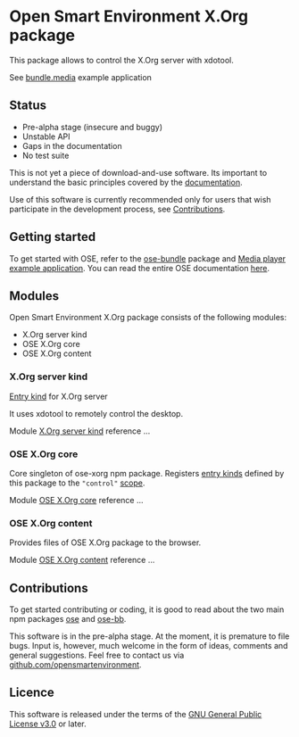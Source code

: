 # Open Smart Environment X.Org package

This package allows to control the X.Org server with xdotool.

See [bundle.media](http://opensmartenvironment.github.io/doc/modules/bundle.media.html) example application

## Status
- Pre-alpha stage (insecure and buggy)
- Unstable API
- Gaps in the documentation
- No test suite

This is not yet a piece of download-and-use software. Its important
to understand the basic principles covered by the
[documentation](http://opensmartenvironment.github.io/doc/).

Use of this software is currently recommended only for users that
wish participate in the development process, see
[Contributions](#contributions).

## Getting started
To get started with OSE, refer to the [ose-bundle](http://opensmartenvironment.github.io/doc/modules/bundle.html) package and
[Media player example application](http://opensmartenvironment.github.io/doc/modules/bundle.media.html). You can read the entire OSE
documentation [here]( http://opensmartenvironment.github.io/doc).

## Modules
Open Smart Environment X.Org package consists of the following modules:
- X.Org server kind
- OSE X.Org core
- OSE X.Org content

### X.Org server kind
[Entry kind](http://opensmartenvironment.github.io/doc/classes/ose.lib.kind.html) for X.Org server

It uses xdotool to remotely control the desktop.

Module [X.Org server kind](http://opensmartenvironment.github.io/doc/classes/xorg.lib.xorg.html) reference ... 

### OSE X.Org core
Core singleton of ose-xorg npm package. Registers [entry kinds](http://opensmartenvironment.github.io/doc/classes/ose.lib.kind.html)
defined by this package to the `"control"` [scope](http://opensmartenvironment.github.io/doc/classes/ose.lib.scope.html).

Module [OSE X.Org core](http://opensmartenvironment.github.io/doc/classes/xorg.lib.html) reference ... 

### OSE X.Org content
Provides files of OSE X.Org package to the browser.

Module [OSE X.Org content](http://opensmartenvironment.github.io/doc/classes/xorg.content.html) reference ... 

## <a name="contributions"></a>Contributions
To get started contributing or coding, it is good to read about the
two main npm packages [ose](http://opensmartenvironment.github.io/doc/modules/ose.html) and [ose-bb](http://opensmartenvironment.github.io/doc/modules/bb.html).

This software is in the pre-alpha stage. At the moment, it is
premature to file bugs. Input is, however, much welcome in the form
of ideas, comments and general suggestions.  Feel free to contact
us via
[github.com/opensmartenvironment](https://github.com/opensmartenvironment).

## Licence
This software is released under the terms of the [GNU General
Public License v3.0](http://www.gnu.org/copyleft/gpl.html) or
later.
